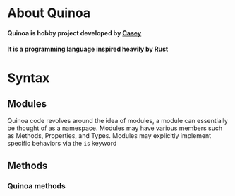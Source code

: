 # **About Quinoa**

#### Quinoa is hobby project developed by [Casey](https://github.com/CaseyAllen)
#### It is a programming language inspired heavily by Rust



# Syntax

## Modules

Quinoa code revolves around the idea of modules, a module can essentially be thought of as a namespace.
Modules may have various members such as Methods, Properties, and Types.
Modules may explicitly implement specific behaviors via the `is` keyword

## Methods

### Quinoa methods 



